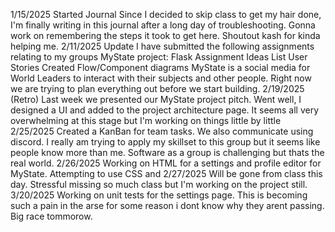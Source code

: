 1/15/2025 Started Journal
Since I decided to skip class to get my hair done, I'm finally writing in this journal after a long day of troubleshooting. Gonna work on remembering the steps it took to get here. Shoutout kash for kinda helping me.
2/11/2025 Update 
I have submitted the following assignments relating to my groups MyState project:
	Flask Assignment 
	Ideas List
	User Stories
	Created Flow/Component diagrams
MyState is a social media for World Leaders to interact with their subjects 
and other people. Right now we are trying to plan everything out before we
start building.
2/19/2025 (Retro)
Last week we presented our MyState project pitch. Went well, I designed a UI and added to the project architecture page. It seems all very overwhelming at this stage but I'm working on things little by little
2/25/2025 
Created a KanBan for team tasks. We also communicate using discord. I really am trying to apply my skillset to this group but it seems like people know more than me. Software as a group is challenging but 
thats the real world.
2/26/2025
 Working on HTML for a settings and profile editor for MyState. Attempting to use CSS and 
2/27/2025
Will be gone from class this day. Stressful missing so much class but I'm working on the project still.
3/20/2025
Working on unit tests for the settings page. This is becoming such a pain in the 
arse for some reason i dont know why they arent passing. Big race tommorow.


